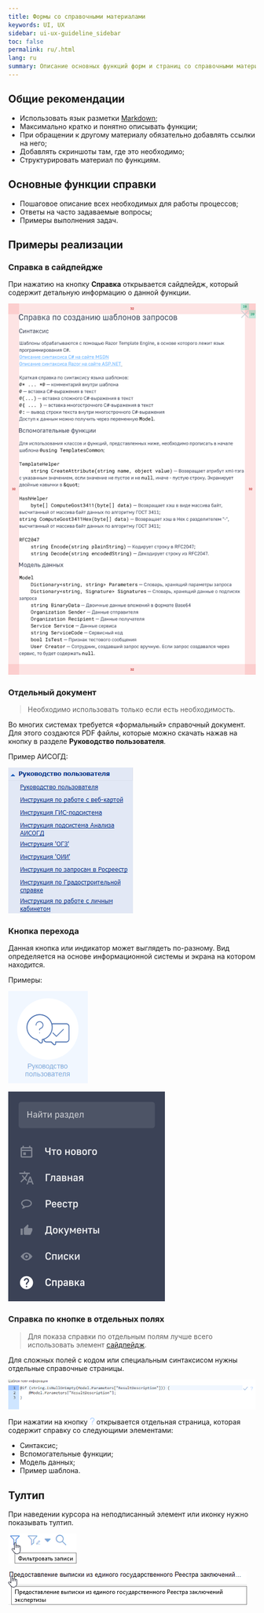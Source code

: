 ```yaml
---
title: Формы со справочными материалами
keywords: UI, UX
sidebar: ui-ux-guideline_sidebar
toc: false
permalink: ru/.html
lang: ru
summary: Описание основных функций форм и страниц со справочными материалами.
---
```


## Общие рекомендации

* Использовать язык разметки [Markdown](https://github.com/adam-p/markdown-here/wiki/Markdown-Cheatsheet);
* Максимально кратко и понятно описывать функции;
* При обращении к другому материалу обязательно добавлять ссылки на него;
* Добавлять скриншоты там, где это необходимо;
* Структурировать материал по функциям.

## Основные функции справки

* Пошаговое описание всех необходимых для работы процессов;
* Ответы на часто задаваемые вопросы;
* Примеры выполнения задач.

## Примеры реализации

### Справка в сайдпейдже

При нажатию на кнопку **Справка** открывается сайдпейдж, который содержит детальную информацию о данной функции.

![Прототип справки в сайдпейдже](../../../images/pages/guides/ui-ux-guideline/uiuxg_help_forms/5.png)

### Отдельный документ

> Необходимо использовать только если есть необходимость.

Во многих системах требуется «формальный» справочный документ. Для этого создаются PDF файлы, которые можно скачать нажав на кнопку в разделе **Руководство пользователя**.

Пример АИСОГД:

![Пример - АИСОГД](../../../images/pages/guides/ui-ux-guideline/uiuxg_help_forms/1.png)

### Кнопка перехода

Данная кнопка или индикатор может выглядеть по-разному. Вид определяется на основе информационной системы и экрана на котором находится.

Примеры:

![Пример - УИС МВ](../../../images/pages/guides/ui-ux-guideline/uiuxg_help_forms/2.png)

![Пример - Новый дизайн](../../../images/pages/guides/ui-ux-guideline/uiuxg_help_forms/6.png)

### Справка по кнопке в отдельных полях

> Для показа справки по отдельным полям лучше всего использовать элемент [сайдпейдж](uiuxg_sidepage.ru.md).

Для сложных полей с кодом или специальным синтаксисом нужны отдельные справочные страницы.

![УИС МВ - шаблон поля информации](../../../images/pages/guides/ui-ux-guideline/uiuxg_help_forms/3.png)

При нажатии на кнопку ![Пример УИС МВ](../../../images/pages/guides/ui-ux-guideline/uiuxg_help_forms/4.png) открывается отдельная страница, которая содержит справку со следующими элементами:

* Синтаксис;
* Вспомогательные функции;
* Модель данных;
* Пример шаблона.

## Тултип

При наведении курсора на неподписанный элемент или иконку нужно показывать тултип.

![УИС МВ - шаблон поля информации](../../../images/pages/guides/ui-ux-guideline/uiuxg_help_forms/7.png)

![УИС МВ - шаблон поля информации](../../../images/pages/guides/ui-ux-guideline/uiuxg_help_forms/8.png)
